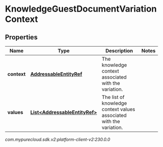 # KnowledgeGuestDocumentVariationContext


## Properties

| Name | Type | Description | Notes |
| ------------ | ------------- | ------------- | ------------- |
| **context** | [**AddressableEntityRef**](AddressableEntityRef) | The knowledge context associated with the variation. |  |
| **values** | [**List&lt;AddressableEntityRef&gt;**](AddressableEntityRef) | The list of knowledge context values associated with the variation. |  |




_com.mypurecloud.sdk.v2:platform-client-v2:230.0.0_
